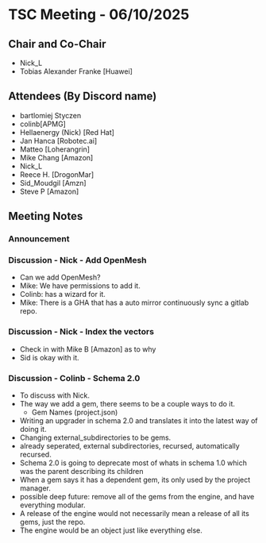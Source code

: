 # TSC Meeting - 06/10/2025

## Chair and Co-Chair
* Nick_L
* Tobias Alexander Franke [Huawei]

## Attendees (By Discord name)
* bartlomiej Styczen
* colinb[APMG]
* Hellaenergy (Nick) [Red Hat]
* Jan Hanca [Robotec.ai]
* Matteo [Loherangrin]
* Mike Chang [Amazon]
* Nick_L
* Reece H. [DrogonMar]
* Sid_Moudgil [Amzn]
* Steve P [Amazon]

## Meeting Notes

### Announcement

### Discussion - Nick - Add OpenMesh
* Can we add OpenMesh?
* Mike: We have permissions to add it.
* Colinb: has a wizard for it.
* Mike: There is a GHA that has a auto mirror continuously sync a gitlab repo.

### Discussion - Nick - Index the vectors
* Check in with Mike B [Amazon] as to why
* Sid is okay with it.

### Discussion - Colinb - Schema 2.0
* To discuss with Nick.
* The way we add a gem, there seems to be a couple ways to do it.
   * Gem Names (project.json)
* Writing an upgrader in schema 2.0 and translates it into the latest way of doing it.
* Changing external_subdirectories to be gems.
* already seperated, external subdirectories, recursed, automatically recursed.
* Schema 2.0 is going to deprecate most of whats in schema 1.0 which was the parent describing its children
* When a gem says it has a dependent gem, its only used by the project manager.
* possible deep future:  remove all of the gems from the engine, and have everything modular.
* A release of the engine would not necessarily mean a release of all its gems, just the repo.
* The engine would be an object just like everything else.
